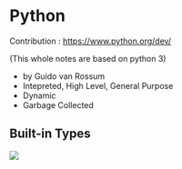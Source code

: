 # Python

Contribution : https://www.python.org/dev/

(This whole notes are based on python 3)
- by Guido van Rossum
- Intepreted, High Level, General Purpose
- Dynamic
- Garbage Collected

## Built-in Types
![](https://upload.wikimedia.org/wikipedia/commons/1/10/Python_3._The_standard_type_hierarchy.png)
